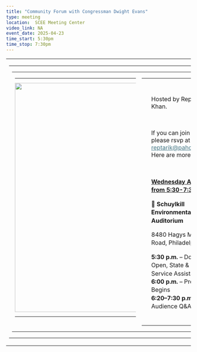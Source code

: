 ```yaml
---
title: "Community Forum with Congressman Dwight Evans"
type: meeting
location:  SCEE Meeting Center
video_link: NA
event_date: 2025-04-23
time_start: 5:30pm
time_stop: 7:30pm
---
```



<table border="0" cellpadding="0" cellspacing="0" width="100%" role="presentation"><tbody><tr><td valign="top" id="blockContainerId-55"><table align="center" border="0" cellpadding="0" cellspacing="0" width="100%" role="presentation" data-block-id="55"><tbody><tr class="mceRow"><td style="background-position:center;background-repeat:no-repeat;background-size:cover;padding-top:0px;padding-bottom:0px" valign="top"><table border="0" cellpadding="0" cellspacing="24" width="100%" style="table-layout:fixed" role="presentation"><colgroup><col span="1" width="8.333333333333332%"><col span="1" width="8.333333333333332%"><col span="1" width="8.333333333333332%"><col span="1" width="8.333333333333332%"><col span="1" width="8.333333333333332%"><col span="1" width="8.333333333333332%"><col span="1" width="8.333333333333332%"><col span="1" width="8.333333333333332%"><col span="1" width="8.333333333333332%"><col span="1" width="8.333333333333332%"><col span="1" width="8.333333333333332%"><col span="1" width="8.333333333333332%"></colgroup><tbody><tr><td style="padding-top:0;padding-bottom:0" valign="top" class="mceColumn" data-block-id="58" colspan="6" width="50%"><table border="0" cellpadding="0" cellspacing="0" width="100%" role="presentation"><tbody><tr><td style="padding-top:12px;padding-bottom:12px;padding-right:0;padding-left:0" valign="top" class="mceImageBlockContainer" align="center" id="blockContainerId-57"><span class="mceImageBorder" style="border:0;border-radius:0;vertical-align:top;margin:0"><img data-block-id="57" width="624" height="auto" style="width:624px;height:auto;max-width:330px !important;border-radius:0;display:block" alt="" src="https://mcusercontent.com/2ab808daa7adb1455138f095d/images/b5be3b82-5bae-d846-ef3f-ae1aba9000f1.jpg" role="presentation" class="imageDropZone mceImage"></span></td></tr></tbody></table></td><td style="padding-top:0;padding-bottom:0" valign="top" class="mceColumn" data-block-id="54" colspan="6" width="50%"><table border="0" cellpadding="0" cellspacing="0" width="100%" role="presentation"><tbody><tr><td style="padding-top:0;padding-bottom:0;padding-right:0;padding-left:0" valign="top" id="blockContainerId-46"><table width="100%" style="border:0;border-radius:0;border-collapse:separate"><tbody><tr><td style="padding-left:24px;padding-right:24px;padding-top:12px;padding-bottom:12px" class="mceTextBlockContainer"><div data-block-id="46" class="mceText" id="dataBlockId-46" style="width:100%"><p>Hosted by Rep Tarik Khan.</p><p><br></p><p>If you can join us please rsvp at <a href="mailto:reptarik@pahouse.net" style="color: #467886;"><span style="color:rgb(70, 120, 134);">reptarik@pahouse.net</span></a>. Here are more details:</p><p><br></p><p class="mcePastedContent" style="margin: 0 0 8pt; line-height: 140%; mso-line-height-alt: NaN%;"><strong><span style="text-decoration:underline;">Wednesday April 23 from 5:30-7:30 p.m.</span></strong></p><p class="mcePastedContent"> </p><p class="mcePastedContent" style="margin: 0 0 8pt; line-height: 140%; mso-line-height-alt: NaN%;">📍 <strong>Schuylkill Environmental Center Auditorium</strong></p><p class="mcePastedContent"> </p><p class="mcePastedContent" style="margin: 0 0 8pt; line-height: 140%; mso-line-height-alt: NaN%;">8480 Hagys Mill Road, Philadelphia</p><p class="mcePastedContent"> </p><p class="mcePastedContent last-child" style="margin: 0 0 8pt; line-height: 140%; mso-line-height-alt: NaN%;"><strong>5:30 p.m.</strong> – Doors Open, State &amp; Federal Service Assistance<br><strong>6:00 p.m.</strong> – Program Begins<br><strong>6:20–7:30 p.m.</strong> – Audience Q&amp;A</p></div></td></tr></tbody></table></td></tr></tbody></table></td></tr></tbody></table></td></tr></tbody></table></td></tr></tbody></table>
